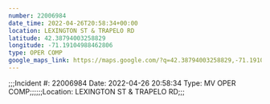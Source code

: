 ```yaml
---
number: 22006984
date_time: 2022-04-26T20:58:34+00:00
location: LEXINGTON ST & TRAPELO RD
latitude: 42.38794003258829
longitude: -71.19104988462806
type: OPER COMP
google_maps_link: https://maps.google.com/?q=42.38794003258829,-71.19104988462806
---
```


;;;Incident #: 22006984  Date: 2022-04-26 20:58:34  Type: MV OPER COMP;;;;;;Location: LEXINGTON ST & TRAPELO RD;;;
